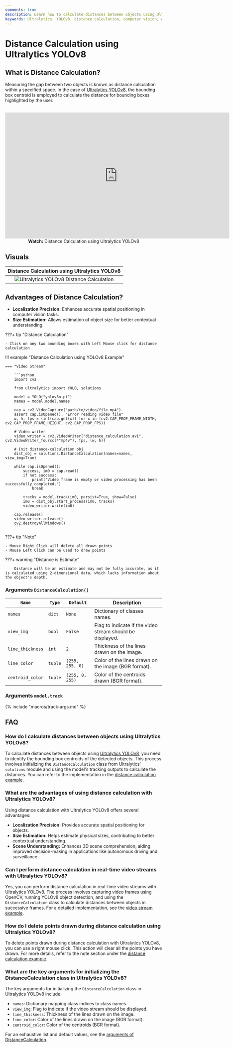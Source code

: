 ```yaml
---
comments: true
description: Learn how to calculate distances between objects using Ultralytics YOLOv8 for accurate spatial positioning and scene understanding.
keywords: Ultralytics, YOLOv8, distance calculation, computer vision, object tracking, spatial positioning
---
```


# Distance Calculation using Ultralytics YOLOv8

## What is Distance Calculation?

Measuring the gap between two objects is known as distance calculation within a specified space. In the case of [Ultralytics YOLOv8](https://github.com/ultralytics/ultralytics), the bounding box centroid is employed to calculate the distance for bounding boxes highlighted by the user.

<p align="center">
  <br>
  <iframe loading="lazy" width="720" height="405" src="https://www.youtube.com/embed/LE8am1QoVn4"
    title="YouTube video player" frameborder="0"
    allow="accelerometer; autoplay; clipboard-write; encrypted-media; gyroscope; picture-in-picture; web-share"
    allowfullscreen>
  </iframe>
  <br>
  <strong>Watch:</strong> Distance Calculation using Ultralytics YOLOv8
</p>

## Visuals

|                                                  Distance Calculation using Ultralytics YOLOv8                                                   |
| :----------------------------------------------------------------------------------------------------------------------------------------------: |
| ![Ultralytics YOLOv8 Distance Calculation](https://github.com/ultralytics/docs/releases/download/0/ultralytics-yolov8-distance-calculation.avif) |

## Advantages of Distance Calculation?

- **Localization Precision:** Enhances accurate spatial positioning in computer vision tasks.
- **Size Estimation:** Allows estimation of object size for better contextual understanding.

???+ tip "Distance Calculation"

    - Click on any two bounding boxes with Left Mouse click for distance calculation

!!! example "Distance Calculation using YOLOv8 Example"

    === "Video Stream"

        ```python
        import cv2

        from ultralytics import YOLO, solutions

        model = YOLO("yolov8n.pt")
        names = model.model.names

        cap = cv2.VideoCapture("path/to/video/file.mp4")
        assert cap.isOpened(), "Error reading video file"
        w, h, fps = (int(cap.get(x)) for x in (cv2.CAP_PROP_FRAME_WIDTH, cv2.CAP_PROP_FRAME_HEIGHT, cv2.CAP_PROP_FPS))

        # Video writer
        video_writer = cv2.VideoWriter("distance_calculation.avi", cv2.VideoWriter_fourcc(*"mp4v"), fps, (w, h))

        # Init distance-calculation obj
        dist_obj = solutions.DistanceCalculation(names=names, view_img=True)

        while cap.isOpened():
            success, im0 = cap.read()
            if not success:
                print("Video frame is empty or video processing has been successfully completed.")
                break

            tracks = model.track(im0, persist=True, show=False)
            im0 = dist_obj.start_process(im0, tracks)
            video_writer.write(im0)

        cap.release()
        video_writer.release()
        cv2.destroyAllWindows()
        ```

???+ tip "Note"

    - Mouse Right Click will delete all drawn points
    - Mouse Left Click can be used to draw points

???+ warning "Distance is Estimate"

        Distance will be an estimate and may not be fully accurate, as it is calculated using 2-dimensional data, which lacks information about the object's depth.

### Arguments `DistanceCalculation()`

| `Name`           | `Type`  | `Default`       | Description                                               |
| ---------------- | ------- | --------------- | --------------------------------------------------------- |
| `names`          | `dict`  | `None`          | Dictionary of classes names.                              |
| `view_img`       | `bool`  | `False`         | Flag to indicate if the video stream should be displayed. |
| `line_thickness` | `int`   | `2`             | Thickness of the lines drawn on the image.                |
| `line_color`     | `tuple` | `(255, 255, 0)` | Color of the lines drawn on the image (BGR format).       |
| `centroid_color` | `tuple` | `(255, 0, 255)` | Color of the centroids drawn (BGR format).                |

### Arguments `model.track`

{% include "macros/track-args.md" %}

## FAQ

### How do I calculate distances between objects using Ultralytics YOLOv8?

To calculate distances between objects using [Ultralytics YOLOv8](https://github.com/ultralytics/ultralytics), you need to identify the bounding box centroids of the detected objects. This process involves initializing the `DistanceCalculation` class from Ultralytics' `solutions` module and using the model's tracking outputs to calculate the distances. You can refer to the implementation in the [distance calculation example](#distance-calculation-using-ultralytics-yolov8).

### What are the advantages of using distance calculation with Ultralytics YOLOv8?

Using distance calculation with Ultralytics YOLOv8 offers several advantages:

- **Localization Precision:** Provides accurate spatial positioning for objects.
- **Size Estimation:** Helps estimate physical sizes, contributing to better contextual understanding.
- **Scene Understanding:** Enhances 3D scene comprehension, aiding improved decision-making in applications like autonomous driving and surveillance.

### Can I perform distance calculation in real-time video streams with Ultralytics YOLOv8?

Yes, you can perform distance calculation in real-time video streams with Ultralytics YOLOv8. The process involves capturing video frames using OpenCV, running YOLOv8 object detection, and using the `DistanceCalculation` class to calculate distances between objects in successive frames. For a detailed implementation, see the [video stream example](#distance-calculation-using-ultralytics-yolov8).

### How do I delete points drawn during distance calculation using Ultralytics YOLOv8?

To delete points drawn during distance calculation with Ultralytics YOLOv8, you can use a right mouse click. This action will clear all the points you have drawn. For more details, refer to the note section under the [distance calculation example](#distance-calculation-using-ultralytics-yolov8).

### What are the key arguments for initializing the DistanceCalculation class in Ultralytics YOLOv8?

The key arguments for initializing the `DistanceCalculation` class in Ultralytics YOLOv8 include:

- `names`: Dictionary mapping class indices to class names.
- `view_img`: Flag to indicate if the video stream should be displayed.
- `line_thickness`: Thickness of the lines drawn on the image.
- `line_color`: Color of the lines drawn on the image (BGR format).
- `centroid_color`: Color of the centroids (BGR format).

For an exhaustive list and default values, see the [arguments of DistanceCalculation](#arguments-distancecalculation).

